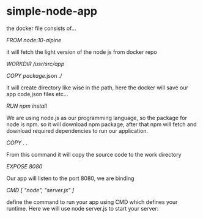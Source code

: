 # simple-node-app

the docker file consists of...

*FROM node:10-alpine*

it will fetch the light version of the node js from docker repo

*WORKDIR /usr/src/app*

*COPY package*.json ./

it will create directory like wise in the path, here the docker will save our app code,json files etc...

*RUN npm install*

We are using node.js as our programming language, so the package for node is npm. so it will download npm package, after that npm will fetch and download required dependencies to run our application.

*COPY . .*

From this command it will copy the source code to the work directory 

*EXPOSE 8080*

Our app will listen to the port 8080, we are binding 

*CMD [ "node", "server.js" ]*

define the command to run your app using CMD which defines your runtime. Here we will use node server.js to start your server:
